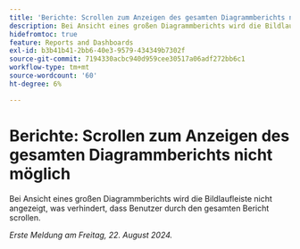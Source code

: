```yaml
---
title: 'Berichte: Scrollen zum Anzeigen des gesamten Diagrammberichts nicht möglich'
description: Bei Ansicht eines großen Diagrammberichts wird die Bildlaufleiste nicht angezeigt, was verhindert, dass Benutzer durch den gesamten Bericht scrollen.
hidefromtoc: true
feature: Reports and Dashboards
exl-id: b3b41b41-2bb6-40e3-9579-434349b7302f
source-git-commit: 7194330acbc940d959cee30517a06adf272bb6c1
workflow-type: tm+mt
source-wordcount: '60'
ht-degree: 6%

---
```


# Berichte: Scrollen zum Anzeigen des gesamten Diagrammberichts nicht möglich

<!--Valid issue, won't fix. Can be removed with GA of Canvas Dashboards-->

Bei Ansicht eines großen Diagrammberichts wird die Bildlaufleiste nicht angezeigt, was verhindert, dass Benutzer durch den gesamten Bericht scrollen.

_Erste Meldung am Freitag, 22. August 2024._
